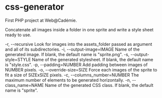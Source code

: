 # css-generator

First PHP project at Web@Cadémie.

Concatenate all images inside a folder in one sprite and write a style sheet ready to use.

-r, --recursive
Look for images into the assets_folder passed as argument and all of its subdirectories.
-i, --output-image=IMAGE
Name of the generated image. If blank, the default name is "sprite.png".
-s, --output-style=STYLE
Name of the generated stylesheet. If blank, the default name is "style.css".
-p, --padding=NUMBER
Add padding between images of NUMBER pixels.
-o, --override-size=SIZE
Force each images of the sprite to fit a size of SIZExSIZE pixels.
-c, --columns_number=NUMBER
The maximum number of elements to be generated horizontally.
-n, --class_name=NAME
Name of the generated CSS class. If blank, the default name is "sprite".
